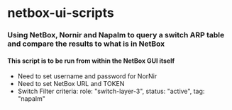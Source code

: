 # netbox-ui-scripts

### Using NetBox, Nornir and Napalm to query a switch ARP table and compare the results to what is in NetBox

#### This script is to be run from within the NetBox GUI itself 

* Need to set username and password for NorNir
* Need to set NetBox URL and TOKEN
* Switch Filter criteria: role: "switch-layer-3", status: "active", tag: "napalm" 
